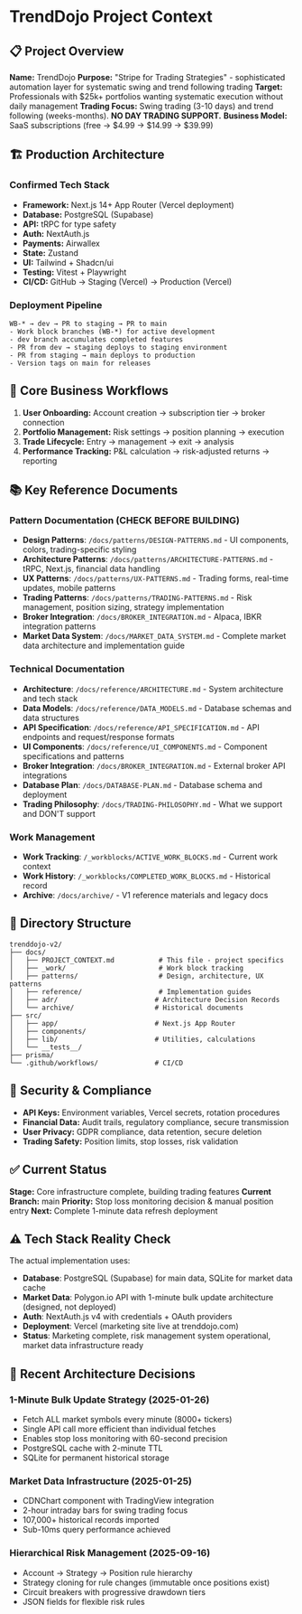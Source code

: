# TrendDojo Project Context

<!-- Last verified: 2025-01-26 (commit: a53d260) -->

## 📋 Project Overview
**Name:** TrendDojo
**Purpose:** "Stripe for Trading Strategies" - sophisticated automation layer for systematic swing and trend following trading
**Target:** Professionals with $25k+ portfolios wanting systematic execution without daily management
**Trading Focus:** Swing trading (3-10 days) and trend following (weeks-months). **NO DAY TRADING SUPPORT.**
**Business Model:** SaaS subscriptions (free → $4.99 → $14.99 → $39.99)

## 🏗️ Production Architecture

### Confirmed Tech Stack
- **Framework:** Next.js 14+ App Router (Vercel deployment)
- **Database:** PostgreSQL (Supabase)
- **API:** tRPC for type safety
- **Auth:** NextAuth.js
- **Payments:** Airwallex
- **State:** Zustand
- **UI:** Tailwind + Shadcn/ui
- **Testing:** Vitest + Playwright
- **CI/CD:** GitHub → Staging (Vercel) → Production (Vercel)

### Deployment Pipeline
```
WB-* → dev → PR to staging → PR to main
- Work block branches (WB-*) for active development
- dev branch accumulates completed features
- PR from dev → staging deploys to staging environment
- PR from staging → main deploys to production
- Version tags on main for releases
```

## 💼 Core Business Workflows
1. **User Onboarding:** Account creation → subscription tier → broker connection
2. **Portfolio Management:** Risk settings → position planning → execution
3. **Trade Lifecycle:** Entry → management → exit → analysis
4. **Performance Tracking:** P&L calculation → risk-adjusted returns → reporting

## 📚 Key Reference Documents

### Pattern Documentation (CHECK BEFORE BUILDING)
- **Design Patterns**: `/docs/patterns/DESIGN-PATTERNS.md` - UI components, colors, trading-specific styling
- **Architecture Patterns**: `/docs/patterns/ARCHITECTURE-PATTERNS.md` - tRPC, Next.js, financial data handling
- **UX Patterns**: `/docs/patterns/UX-PATTERNS.md` - Trading forms, real-time updates, mobile patterns
- **Trading Patterns**: `/docs/patterns/TRADING-PATTERNS.md` - Risk management, position sizing, strategy implementation
- **Broker Integration**: `/docs/BROKER_INTEGRATION.md` - Alpaca, IBKR integration patterns
- **Market Data System**: `/docs/MARKET_DATA_SYSTEM.md` - Complete market data architecture and implementation guide

### Technical Documentation
- **Architecture**: `/docs/reference/ARCHITECTURE.md` - System architecture and tech stack
- **Data Models**: `/docs/reference/DATA_MODELS.md` - Database schemas and data structures
- **API Specification**: `/docs/reference/API_SPECIFICATION.md` - API endpoints and request/response formats
- **UI Components**: `/docs/reference/UI_COMPONENTS.md` - Component specifications and patterns
- **Broker Integration**: `/docs/BROKER_INTEGRATION.md` - External broker API integrations
- **Database Plan**: `/docs/DATABASE-PLAN.md` - Database schema and deployment
- **Trading Philosophy**: `/docs/TRADING-PHILOSOPHY.md` - What we support and DON'T support

### Work Management
- **Work Tracking**: `/_workblocks/ACTIVE_WORK_BLOCKS.md` - Current work context
- **Work History**: `/_workblocks/COMPLETED_WORK_BLOCKS.md` - Historical record
- **Archive**: `/docs/archive/` - V1 reference materials and legacy docs

## 📁 Directory Structure
```
trenddojo-v2/
├── docs/
│   ├── PROJECT_CONTEXT.md           # This file - project specifics
│   ├── _work/                       # Work block tracking
│   ├── patterns/                    # Design, architecture, UX patterns
│   ├── reference/                   # Implementation guides
│   ├── adr/                        # Architecture Decision Records
│   └── archive/                    # Historical documents
├── src/
│   ├── app/                        # Next.js App Router
│   ├── components/
│   ├── lib/                        # Utilities, calculations
│   └── __tests__/
├── prisma/
└── .github/workflows/              # CI/CD
```

## 🔐 Security & Compliance
- **API Keys:** Environment variables, Vercel secrets, rotation procedures
- **Financial Data:** Audit trails, regulatory compliance, secure transmission
- **User Privacy:** GDPR compliance, data retention, secure deletion
- **Trading Safety:** Position limits, stop losses, risk validation

## ✅ Current Status
**Stage:** Core infrastructure complete, building trading features
**Current Branch:** main
**Priority:** Stop loss monitoring decision & manual position entry
**Next:** Complete 1-minute data refresh deployment

## ⚠️ Tech Stack Reality Check
The actual implementation uses:
- **Database**: PostgreSQL (Supabase) for main data, SQLite for market data cache
- **Market Data**: Polygon.io API with 1-minute bulk update architecture (designed, not deployed)
- **Auth**: NextAuth.js v4 with credentials + OAuth providers
- **Deployment**: Vercel (marketing site live at trenddojo.com)
- **Status**: Marketing complete, risk management system operational, market data infrastructure ready

## 🎯 Recent Architecture Decisions

### 1-Minute Bulk Update Strategy (2025-01-26)
- Fetch ALL market symbols every minute (8000+ tickers)
- Single API call more efficient than individual fetches
- Enables stop loss monitoring with 60-second precision
- PostgreSQL cache with 2-minute TTL
- SQLite for permanent historical storage

### Market Data Infrastructure (2025-01-25)
- CDNChart component with TradingView integration
- 2-hour intraday bars for swing trading focus
- 107,000+ historical records imported
- Sub-10ms query performance achieved

### Hierarchical Risk Management (2025-09-16)
- Account → Strategy → Position rule hierarchy
- Strategy cloning for rule changes (immutable once positions exist)
- Circuit breakers with progressive drawdown tiers
- JSON fields for flexible risk rules